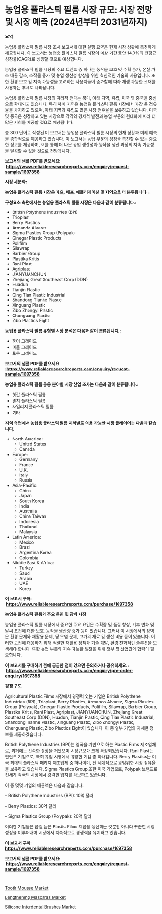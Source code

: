 <p><h1>농업용 플라스틱 필름 시장 규모: 시장 전망 및 시장 예측 (2024년부터 2031년까지)</h1></p><p><strong>요약</strong></p>
<p><p>농업용 플라스틱 필름 시장 조사 보고서에 대한 실행 요약은 현재 시장 상황에 특정하게 제공됩니다. 이 보고서는 농업용 플라스틱 필름 시장이 예상 기간 동안 14.9%의 연평균 성장률(CAGR)로 성장할 것으로 예상합니다. </p><p>농업용 플라스틱 필름 시장의 주요 트렌드 중 하나는 농작물 보호 및 수확 증가, 온실 가스 배출 감소, 소작물 증가 및 농업 생산성 향상을 위한 혁신적인 기술의 사용입니다. 또한 환경 보호 및 지속 가능성을 고려하는 사용자들이 증가함에 따라 재생 가능한 소재를 사용하는 추세도 나타납니다.</p><p>농업용 플라스틱 필름 시장의 지리적 전파는 북미, 아태 지역, 유럽, 미국 및 중국을 중심으로 확대되고 있습니다. 특히 북미 지역은 농업용 플라스틱 필름 시장에서 가장 큰 점유율을 차지하고 있으며, 아태 지역과 유럽도 많은 시장 점유율을 보유하고 있습니다. 미국 및 중국은 성장하고 있는 시장으로 각각의 경제적 발전과 농업 부문의 현대화에 따라 더 많은 기회를 제공할 것으로 예상됩니다.</p><p>총 300 단어로 작성된 이 보고서는 농업용 플라스틱 필름 시장의 현재 상황과 미래 예측을 종합적으로 제공하고 있습니다. 이 보고서는 농업 부문의 성장을 촉진할 수 있는 중요한 정보를 제공하며, 이를 통해 더 나은 농업 생산성과 농작물 생산 과정의 지속 가능성을 달성할 수 있을 것으로 전망됩니다.</p></p>
<p><strong>보고서의 샘플 PDF를 받으세요: &nbsp;<a href="https://www.reliableresearchreports.com/enquiry/request-sample/1697358">https://www.reliableresearchreports.com/enquiry/request-sample/1697358</a></strong></p>
<p><strong>시장 세분화:</strong></p>
<p><strong> 농업용 플라스틱 필름 시장은 개요, 배포, 애플리케이션 및 지역으로 더 분류됩니다. :</strong></p>
<p><strong>구성요소 측면에서는 농업용 플라스틱 필름 시장은 다음과 같이 분류됩니다.:</strong></p>
<p><ul><li>British Polythene Industries (BPI)</li><li>Trioplast</li><li>Berry Plastics</li><li>Armando Alvarez</li><li>Sigma Plastics Group (Polypak)</li><li>Ginegar Plastic Products</li><li>Polifilm</li><li>Silawrap</li><li>Barbier Group</li><li>Plastika Kritis</li><li>Rani Plast</li><li>Agriplast</li><li>JIANYUANCHUN</li><li>Zhejiang Great Southeast Corp (DDN)</li><li>Huadun</li><li>Tianjin Plastic</li><li>Qing Tian Plastic Industrial</li><li>Shandong Tianhe Plastic</li><li>Xinguang Plastic</li><li>Zibo Zhongyi Plastic</li><li>Chenguang Plastic</li><li>Zibo Plactics Eight</li></ul></p>
<p><strong> 농업용 플라스틱 필름 유형별 시장 분석은 다음과 같이 분류됩니다.:</strong></p>
<p><ul><li>하이 그레이드</li><li>미들 그레이드</li><li>로우 그레이드</li></ul></p>
<p><strong>보고서의 샘플 PDF를 받으세요 :<a href="https://www.reliableresearchreports.com/enquiry/request-sample/1697358">https://www.reliableresearchreports.com/enquiry/request-sample/1697358</a></strong></p>
<p><strong> 농업용 플라스틱 필름 응용 분야별 시장 산업 조사는 다음과 같이 분류됩니다.:</strong></p>
<p><ul><li>헛간 플라스틱 필름</li><li>멀치 플라스틱 필름</li><li>사일리지 플라스틱 필름</li><li>기타</li></ul></p>
<p><strong>지역 측면에서 농업용 플라스틱 필름 지역별로 이용 가능한 시장 플레이어는 다음과 같습니다.:</strong></p>
<p><ul>
    <li>
        North America:
        <ul>
            <li>United States</li>
            <li>Canada</li>
        </ul>
    </li>
    <li>
        Europe:
        <ul>
            <li>Germany</li>
            <li>France</li>
            <li>U.K.</li>
            <li>Italy</li>
            <li>Russia</li>
        </ul>
    </li>
    <li>
        Asia-Pacific:
        <ul>
            <li>China</li>
            <li>Japan</li>
            <li>South Korea</li>
            <li>India</li>
            <li>Australia</li>
            <li>China Taiwan</li>
            <li>Indonesia</li>
            <li>Thailand</li>
            <li>Malaysia</li>
        </ul>
    </li>
    <li>
        Latin America:
        <ul>
            <li>Mexico</li>
            <li>Brazil</li>
            <li>Argentina Korea</li>
            <li>Colombia</li>
        </ul>
    </li>
    <li>
        Middle East & Africa:
        <ul>
            <li>Turkey</li>
            <li>Saudi</li>
            <li>Arabia</li>
            <li>UAE</li>
            <li>Korea</li>
        </ul>
    </li>
    </ul></p>
<p><strong>이 보고서 구매: &nbsp;<a href="https://www.reliableresearchreports.com/purchase/1697358">https://www.reliableresearchreports.com/purchase/1697358</a></strong></p>
<p><strong>농업용 플라스틱 필름의 주요 동인 및 장벽 시장</strong></p>
<p><p>농업용 플라스틱 필름 시장에서 중요한 주요 요인은 수확량 및 품질 향상, 기후 변화 및 날씨 조건에 대한 보호, 농작물 생산량 증가 등이 있습니다. 그러나 이 시장에서의 장벽은 환경 문제와 재활용 문제, 땅 오염 문제, 고가의 재료 및 생산 비용 등이 있습니다. 이러한 도전에 대응하기 위해 적절한 재활용 정책과 기술 개발, 환경 친화적인 솔루션을 모색해야 합니다. 또한 농업 부문의 지속 가능한 발전을 위해 정부 및 산업간의 협력이 필요합니다.</p></p>
<p><strong>이 보고서를 구매하기 전에 궁금한 점이 있으면 문의하거나 공유하세요.: &nbsp;<a href="https://www.reliableresearchreports.com/enquiry/pre-order-enquiry/1697358">https://www.reliableresearchreports.com/enquiry/pre-order-enquiry/1697358</a></strong></p>
<p><strong>경쟁 구도</strong></p>
<p><p>Agricultural Plastic Films 시장에서 경쟁력 있는 기업은 British Polythene Industries (BPI), Trioplast, Berry Plastics, Armando Alvarez, Sigma Plastics Group (Polypak), Ginegar Plastic Products, Polifilm, Silawrap, Barbier Group, Plastika Kritis, Rani Plast, Agriplast, JIANYUANCHUN, Zhejiang Great Southeast Corp (DDN), Huadun, Tianjin Plastic, Qing Tian Plastic Industrial, Shandong Tianhe Plastic, Xinguang Plastic, Zibo Zhongyi Plastic, Chenguang Plastic, Zibo Plactics Eight이 있습니다. 이 중 일부 기업의 자세한 정보를 제공하겠습니다.</p><p>British Polythene Industries (BPI)는 영국을 기반으로 하는 Plastic Films 제조업체로, 과거에는 신속한 성장을 거뒀으며 시장규모가 크게 확장되었습니다. Rani Plast는 핀란드 기업으로, 특히 유럽 시장에서 유명한 기업 중 하나입니다. Berry Plastics는 미국 최대의 플라스틱 패키지 제조업체 중 하나이며, 전 세계적으로 광범위한 시장 점유율을 보유하고 있습니다. Sigma Plastics Group 또한 미국 기업으로, Polypak 브랜드로 전세계 각국의 시장에서 강력한 입지를 확보하고 있습니다.</p><p>이 중 몇몇 기업의 매출액은 다음과 같습니다:</p><p>- British Polythene Industries (BPI): 10억 달러</p><p>- Berry Plastics: 30억 달러</p><p>- Sigma Plastics Group (Polypak): 20억 달러</p><p>이러한 기업들은 품질 높은 Plastic Films 제품을 생산하는 것뿐만 아니라 꾸준한 시장 성장을 이루어내며 시장에서 지속적으로 경쟁력을 유지하고 있습니다.</p></p>
<p><strong>이 보고서 구매: &nbsp; <a href="https://www.reliableresearchreports.com/purchase/1697358">https://www.reliableresearchreports.com/purchase/1697358</a></strong></p>
<p><strong>보고서의 샘플 PDF를 받으세요: &nbsp;<a href="https://www.reliableresearchreports.com/enquiry/request-sample/1697358">https://www.reliableresearchreports.com/enquiry/request-sample/1697358</a></strong><strong></strong></p>
<p>&nbsp;</p>
<p><p><a href="https://github.com/bobicer/Market-Research-Report-List-2/blob/main/tooth-mousse-market.md">Tooth Mousse Market</a></p><p><a href="https://github.com/globismark/Market-Research-Report-List-2/blob/main/lengthening-mascaras-market.md">Lengthening Mascaras Market</a></p><p><a href="https://github.com/timeliteaut/Market-Research-Report-List-1/blob/main/silicone-interdental-brushes-market.md">Silicone Interdental Brushes Market</a></p></p>